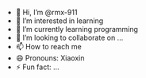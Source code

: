 - 👋 Hi, I’m @rmx-911
- 👀 I’m interested in learning
- 🌱 I’m currently learning programming
- 💞️ I’m looking to collaborate on ...
- 📫 How to reach me 
- 😄 Pronouns: Xiaoxin
- ⚡ Fun fact: ...

<!---
rmx-911/rmx-911 is a ✨ special ✨ repository because its `README.md` (this file) appears on your GitHub profile.
You can click the Preview link to take a look at your changes.
--->
